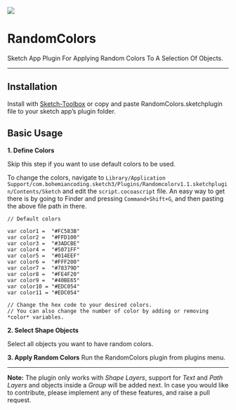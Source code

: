 ![](https://cloud.githubusercontent.com/assets/549567/17456391/c1ea2736-5bf3-11e6-83c5-cbfb60a02cc9.png)

# RandomColors
Sketch App Plugin For Applying Random Colors To A Selection Of Objects.


[](https://cdn-images-1.medium.com/max/1600/1*snjYmA8TIYxC1KHFSQZUfQ.gif)


---
## Installation
Install with [Sketch-Toolbox](sketchtoolbox.com) or copy and paste RandomColors.sketchplugin file to your sketch app’s plugin folder.

## Basic Usage

**1. Define Colors**

Skip this step if you want to use default colors to be used.

To change the colors, navigate to `Library/Application Support/com.bohemiancoding.sketch3/Plugins/Randomcolorv1.1.sketchplugin/Contents/Sketch` and edit the `script.cocoascript` file. An easy way to get there is by going to Finder and pressing `Command+Shift+G`, and then pasting the above file path in there.

		
    // Default colors
		
    var color1 =  "#FC583B"
    var color2 =  "#FFD100"
    var color3 =  "#3ADCBE"
    var color4 =  "#5071FF"
    var color5 =  "#014EEF"
    var color6 =  "#FFF200"
    var color7 =  "#78379D"
    var color8 =  "#FE4F20"
    var color9 =  "#40BE65"
    var color10 = "#EDC054"
    var color11 = "#EDC054"
    
    // Change the hex code to your desired colors.
    // You can also change the number of color by adding or removing *color* variables.
    


**2. Select Shape Objects**

Select all objects you want to have random colors.


**3. Apply Random Colors**
Run the RandomColors plugin from plugins menu.

---
**Note:** The plugin only works with *Shape Layers*, support for *Text* and *Path Layers* and objects inside a *Group* will be added next. In case you would like to contribute, please implement any of these features, and raise a pull request.
